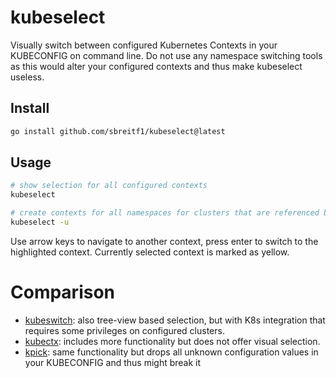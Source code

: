 # kubeselect

Visually switch between configured Kubernetes Contexts in your KUBECONFIG on command line. Do not use any namespace switching tools as this would alter your configured contexts and thus make kubeselect useless.

## Install

```sh
go install github.com/sbreitf1/kubeselect@latest
```

## Usage

```sh
# show selection for all configured contexts
kubeselect

# create contexts for all namespaces for clusters that are referenced by existing contexts
kubeselect -u
```

Use arrow keys to navigate to another context, press enter to switch to the highlighted context. Currently selected context is marked as yellow.

# Comparison

- [kubeswitch](https://github.com/danielb42/kubeswitch): also tree-view based selection, but with K8s integration that requires some privileges on configured clusters.
- [kubectx](https://github.com/ahmetb/kubectx): includes more functionality but does not offer visual selection.
- [kpick](https://github.com/dcaiafa/kpick): same functionality but drops all unknown configuration values in your KUBECONFIG and thus might break it